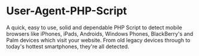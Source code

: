 User-Agent-PHP-Script
=====================
A quick, easy to use, solid and dependable PHP Script to detect mobile browsers like iPhones, iPads, Androids, Windows Phones, BlackBerry's and Palm devices which visit your website. From old legacy devices through to today's hottest smartphones, they're all detected.


